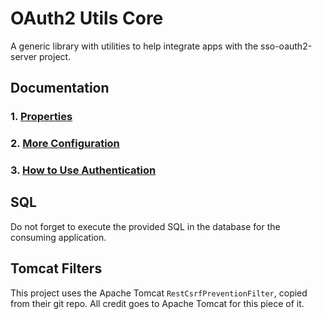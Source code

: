 # OAuth2 Utils Core

A generic library with utilities to help integrate apps with the sso-oauth2-server project.

## Documentation

### 1. [Properties](./docs/PROPERTIES.md)
### 2. [More Configuration](./docs/CONFIGURATION.md)
### 3. [How to Use Authentication](./docs/USING.md)

## SQL

Do not forget to execute the provided SQL in the database for the consuming application.

## Tomcat Filters

This project uses the Apache Tomcat `RestCsrfPreventionFilter`, copied from their git repo. All credit goes to Apache Tomcat for this piece of it.